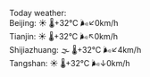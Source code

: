 Today weather:  
Beijing: ☀️ 🌡️+32°C 🌬️↙0km/h  
Tianjin: ☀️ 🌡️+32°C 🌬️↖0km/h  
Shijiazhuang: 🌫  🌡️+32°C 🌬️↙4km/h  
Tangshan: ☀️ 🌡️+32°C 🌬️↓0km/h  
